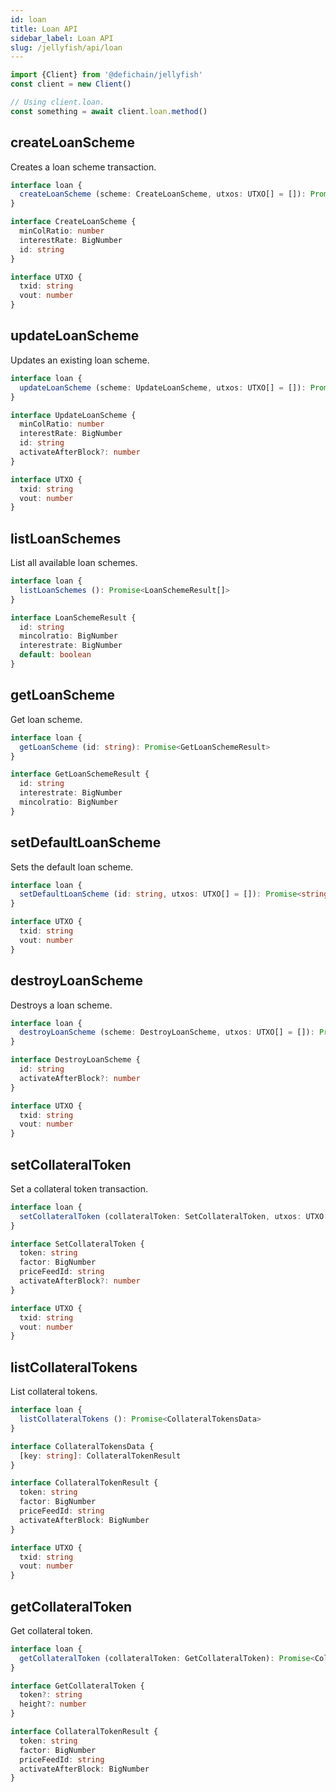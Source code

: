 ```yaml
---
id: loan
title: Loan API
sidebar_label: Loan API
slug: /jellyfish/api/loan
---
```


```js
import {Client} from '@defichain/jellyfish'
const client = new Client()

// Using client.loan.
const something = await client.loan.method()
```

## createLoanScheme

Creates a loan scheme transaction.

```ts title="client.loan.createLoanScheme()"
interface loan {
  createLoanScheme (scheme: CreateLoanScheme, utxos: UTXO[] = []): Promise<string>
}

interface CreateLoanScheme {
  minColRatio: number
  interestRate: BigNumber
  id: string
}

interface UTXO {
  txid: string
  vout: number
}
```

## updateLoanScheme

Updates an existing loan scheme.

```ts title="client.loan.updateLoanScheme()"
interface loan {
  updateLoanScheme (scheme: UpdateLoanScheme, utxos: UTXO[] = []): Promise<string>
}

interface UpdateLoanScheme {
  minColRatio: number
  interestRate: BigNumber
  id: string
  activateAfterBlock?: number
}

interface UTXO {
  txid: string
  vout: number
}
```

## listLoanSchemes

List all available loan schemes.

```ts title="client.loan.listLoanSchemes()"
interface loan {
  listLoanSchemes (): Promise<LoanSchemeResult[]>
}

interface LoanSchemeResult {
  id: string
  mincolratio: BigNumber
  interestrate: BigNumber
  default: boolean
}
```

## getLoanScheme

Get loan scheme.

```ts title="client.loan.getLoanScheme()"
interface loan {
  getLoanScheme (id: string): Promise<GetLoanSchemeResult>
}

interface GetLoanSchemeResult {
  id: string
  interestrate: BigNumber
  mincolratio: BigNumber
}
```

## setDefaultLoanScheme

Sets the default loan scheme.

```ts title="client.loan.setDefaultLoanScheme()"
interface loan {
  setDefaultLoanScheme (id: string, utxos: UTXO[] = []): Promise<string>
}

interface UTXO {
  txid: string
  vout: number
}
```

## destroyLoanScheme

Destroys a loan scheme.

```ts title="client.loan.destroyLoanScheme()"
interface loan {
  destroyLoanScheme (scheme: DestroyLoanScheme, utxos: UTXO[] = []): Promise<string>
}

interface DestroyLoanScheme {
  id: string
  activateAfterBlock?: number
}

interface UTXO {
  txid: string
  vout: number
}
```

## setCollateralToken

Set a collateral token transaction.

```ts title="client.loan.setCollateralToken()"
interface loan {
  setCollateralToken (collateralToken: SetCollateralToken, utxos: UTXO[] = []): Promise<string>
}

interface SetCollateralToken {
  token: string
  factor: BigNumber
  priceFeedId: string
  activateAfterBlock?: number
}

interface UTXO {
  txid: string
  vout: number
}
```

## listCollateralTokens

List collateral tokens.

```ts title="client.loan.listCollateralTokens()"
interface loan {
  listCollateralTokens (): Promise<CollateralTokensData>
}

interface CollateralTokensData {
  [key: string]: CollateralTokenResult
}

interface CollateralTokenResult {
  token: string
  factor: BigNumber
  priceFeedId: string
  activateAfterBlock: BigNumber
}

interface UTXO {
  txid: string
  vout: number
}
```

## getCollateralToken

Get collateral token.

```ts title="client.loan.getCollateralToken()"
interface loan {
  getCollateralToken (collateralToken: GetCollateralToken): Promise<CollateralTokenResult>
}

interface GetCollateralToken {
  token?: string
  height?: number
}

interface CollateralTokenResult {
  token: string
  factor: BigNumber
  priceFeedId: string
  activateAfterBlock: BigNumber
}
```
